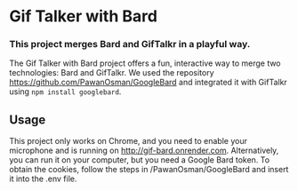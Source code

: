 # Gif Talker with Bard

### This project merges Bard and GifTalkr in a playful way.

The Gif Talker with Bard project offers a fun, interactive way to merge two technologies: Bard and GifTalkr. We used the repository https://github.com/PawanOsman/GoogleBard and integrated it with GifTalkr using ```npm install googlebard```.

## Usage

This project only works on Chrome, and you need to enable your microphone and is running on http://gif-bard.onrender.com.
Alternatively, you can run it on your computer, but you need a Google Bard token. To obtain the cookies, follow the steps in /PawanOsman/GoogleBard and insert it into the .env file.
